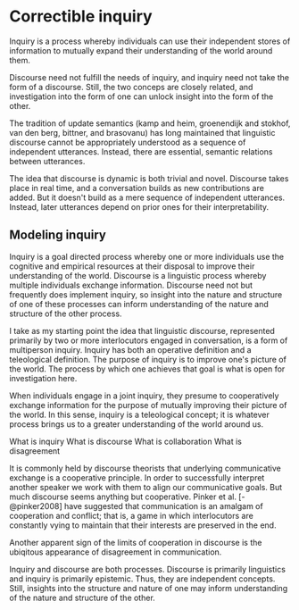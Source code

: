 # Correctible inquiry #

Inquiry is a process whereby individuals can use their independent stores of information to mutually expand their understanding of the world around them.

Discourse need not fulfill the needs of inquiry, and inquiry need not take the form of a discourse.  Still, the two conceps are closely related, and investigation into the form of one can unlock insight into the form of the other.

The tradition of update semantics (kamp and heim, groenendijk and stokhof, van den berg, bittner, and brasovanu) has long maintained that linguistic discourse cannot be appropriately understood as a sequence of independent utterances.  Instead, there are essential, semantic relations between utterances.

The idea that discourse is dynamic is both trivial and novel. Discourse takes place in real time, and a conversation builds as new contributions are added. But it doesn't build as a mere sequence of independent utterances. Instead, later utterances depend on prior ones for their interpretability.

## Modeling inquiry ## 

Inquiry is a goal directed process whereby one or more individuals use the cognitive and empirical resources at their disposal to improve their understanding of the world. Discourse is a linguistic process whereby multiple individuals exchange information. Discourse need not but frequently does implement inquiry, so insight into the nature and structure of one of these processes can inform understanding of the nature and structure of the other process.

I take as my starting point the idea that linguistic discourse, represented primarily by two or more interlocutors engaged in conversation, is a form of multiperson inquiry. Inquiry has both an operative definition and a teleological definition. The purpose of inquiry is to improve one's picture of the world. The process by which one achieves that goal is what is open for investigation here.

When individuals engage in a joint inquiry, they presume to cooperatively exchange information for the purpose of mutually improving their picture of the world. In this sense, inquiry is a teleological concept; it is whatever process brings us to a greater understanding of the world around us. 

What is inquiry
What is discourse
What is collaboration
What is disagreement

It is commonly held by discourse theorists that underlying communicative exchange is a cooperative principle. In order to successfully interpret another speaker we work with them to align our communicative goals. But much discourse seems anything but cooperative. Pinker et al. [-@pinker2008] have suggested that communication is an amalgam of cooperation and conflict; that is, a game in which interlocutors are constantly vying to maintain that their interests are preserved in the end. 

Another apparent sign of the limits of cooperation in discourse is the ubiqitous appearance of disagreement in communication. 

Inquiry and discourse are both processes. Discourse is primarily linguistics and inquiry is primarily epistemic. Thus, they are independent concepts. Still, insights into the structure and nature of one may inform understanding of the nature and structure of the other.
